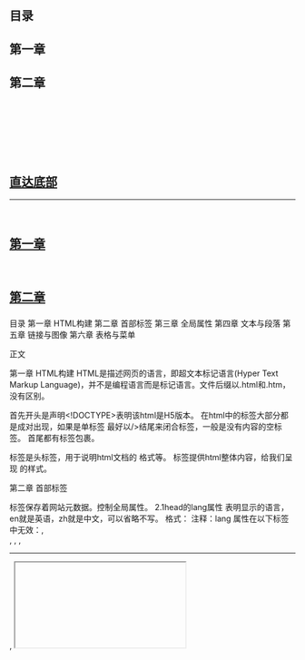 # 

&emsp;

## 目录

## 第一章[]()

## 第二章[]()

### &emsp;[]()

#### &emsp;&emsp;[]()

&emsp;

## [直达底部](#回到目录)

---

&emsp;

## [第一章 ]()

&emsp;  

## [第二章 ]()

### 

#### 

目录
第一章 HTML构建
第二章 首部标签
第三章 全局属性
第四章 文本与段落
第五章 链接与图像
第六章 表格与菜单

正文

第一章 HTML构建
HTML是描述网页的语言，即超文本标记语言(Hyper Text Markup Language)，并不是编程语言而是标记语言。文件后缀以.html和.htm，没有区别。

首先开头是声明<!DOCTYPE>表明该html是H5版本。
在html中的标签大部分都是成对出现，如果是单标签
最好以/>结尾来闭合标签，一般是没有内容的空标签。
首尾都有<html></html>标签包裹。
<head></head>标签是头标签，用于说明html文档的
格式等。
<body></body>标签提供html整体内容，给我们呈现
的样式。

第二章 首部标签
<head></head>标签保存着网站元数据。控制全局属性。
2.1head的lang属性
表明显示的语言，en就是英语，zh就是中文，可以省略不写。
格式：<element lang="语言编号">
注释：lang 属性在以下标签中无效：<base>, <br>, <frame>, <frameset>, <hr>, <iframe>, <param> 以及 <script>。
2.2<title>标签
提供标题取代整个网站的名字
2.3<meta>标签
控制整个网页元数据，仅在<head></head>标签中。
2.3.1charset属性
规定html文档字符编码，一般编码为UTF-8。
charset 属性可以通过任意元素上的 lang 属性来重写。
格式：<meta charset="编码形式">
2.3.2name属性与content属性
name属性把 content 属性关联到一个名称。，而content属性定义与 http-equiv 或 name 属性相关的元信息。
格式：<meta name="name值" content="值">
eg:<meta name="keywords" content="HTML, CSS, XML, XHTML, JavaScript">

name属性值：
① application-name	规定页面所代表的 Web 应用程序的名称。
② author	规定文档的作者的名字。实例： <meta name="author" content="Hege Refsnes">
③ description	规定页面的描述。搜索引擎会把这个描述显示在搜索结果中。
实例： <meta name="description" content="Free web tutorials">
④ generator	规定用于生成文档的一个软件包（不用于手写页面）。
实例： <meta name="generator" content="FrontPage 4.0">
⑤ keywords	规定一个逗号分隔的关键词列表 - 相关的网页（告诉搜索引擎页面是与什么相关的）。
提示：总是规定关键词（对于搜索引擎进行页面分类是必要的）。
实例： <meta name="keywords" content="HTML, meta tag, tag reference">
⑥ Copyright (版权)标注版权
实例：<meta name="copyright" content="本网站版权归CSDN所有">
⑦ Generator (编辑器)编辑器的说明
实例：<meta name="generator" content="PCDATA|FrontPage|">
注意：Content="你所用编辑器"
⑧ Revisit-after (重访)通知搜索引擎多少天访问一次
实例：<meta name="revisit-after" content="7 days" >
如果没有提供 name 属性，那么名称/值对中的名称会采用 http-equiv 属性的值。
2.3.3http-equiv属性
http-equiv 属性提供了 content 属性的信息/值的 HTTP 头。可用于模拟一个 HTTP 响应头。与content属性配合使用。

http-equiv属性值：
①content-type 规定文档的字符编码。
实例：<meta http-equiv="content-type" content="text/html; charset=UTF-8">
② default-style 规定要使用的预定义的样式表。
实例：
<meta http-equiv="default-style" content="the document's preferred stylesheet">
注释：上面 content 属性的值必须匹配同一文档中的一个 link 元素上的 title 属性的值，或者必须匹配同一文档中的一个 style 元素上的 title 属性的值。
③ refresh 定义文档自动刷新的时间间隔。
实例：<meta http-equiv="refresh" content="300">
格式<meta http-equiv="refresh" content="刷新秒数" url=”指定网址”>使该网站在指定秒数后跳转到指定网址。
注释：值 "refresh" 应该慎重使用，因为它会使得页面不受用户控制。在 W3C's Web 内容可访问性指南 中使用 "refresh" 会到导致失败。
④ expires 用于设定网页的到期时间，一旦过期则必须到服务器上重新调用。需要注意的是必须使用GMT时间格式。
实例：<meta http-equiv="Expires" contect="Mon,12 May 2001 00:20:00 GMT">
⑤ page-enter page-exit 设定进入和离开页面时的特殊效果，这个功能即FrontPage中的“格式/网页过渡”，不过所加的页面不能够是一个frame页面。Duration的值为网页动态过渡的时间，单位为秒。
Transition是过渡方式，它的值为0到23，分别对应24种过渡方式。如下表：
0 盒状收缩 1 盒状放射
2 圆形收缩 3 圆形放射
4 由下往上 5 由上往下
6 从左至右 7 从右至左
8 垂直百叶窗 9 水平百叶窗
10 水平格状百叶窗 11垂直格状百叶窗
12 随意溶解 13从左右两端向中间展开
14从中间向左右两端展开 15从上下两端向中间展开
16从中间向上下两端展开 17 从右上角向左下角展开
18 从右下角向左上角展开 19 从左上角向右下角展开
20 从左下角向右上角展开 21 水平线状展开
22 垂直线状展开 23 随机产生一种过渡方式
实例：<meta http-equiv="Page-Enter" contect="revealTrans(duration=10,transtion= 50)">
<meta http-equiv="Page-Exit" contect="revealTrans(duration=20，transtion=6)">
2.4<base>标签
<base>标签为页面上的所有链接规定默认地址或默认目标。通常情况下，浏览器会从当前文档的URL中提取相应的元素来填写相对URL中的空白。
使用<base>标签可以改变这一点。浏览器随后将不再使用当前文档的URL，而使用指定的基本URL来解析所有相对URL。这其中包括<a>、<img>、<link>、<form>标签中的URL
注意：<base>标签必须位于head元素的内部。
必须的属性
href：规定页面中所有相对链接的基准URL值是一个URL
可选的属性target ：规定在何处打开页面中所有的链接，值可以是：_blank(在新的窗口中)、_parent、_self(在当前页面)、_top、framename(在名为framename的框架中)
实例：<base href="http://www.w3school.com.cn/i/" />
2.5<link>标签
<link>标签定义文档与外部资源的关系，<link>标签最常见的用途是链接样式表， link元素是空元素，它仅包含属性，link元素只能存在于head部分，不过它可以出现任何次数。
<link rel=“stylesheet” href=“s.css”> 和外部样式表的连接。rel说明html文件和url两文档之间的关系，href说明文档名。
2.6<script>标签
<script>标签用于定义客户端脚本，比如JavaScript
script元素既可以包含脚本语句，也可以通过src属性指向外部脚本文件
必需的type属性规定脚本的MIME类型
JavaScript的常见应用时图像操作、表单验证以及动态内容更新
加入此元素内部的代码没有位于某个函数中，那么这些代码会在页面被加载时被立即执行。<frameset>标签之后的脚本会被忽略
对于那些在浏览器中禁用脚本或者其浏览器不支持客户端脚本的用户来说，noscript元素就起到很重要的作用。
2.7<style>标签
<style>…</style>可以在文档中包含风格页。文档本身的内部样式。

第三章 全局属性
3.1accescckey属性
规定激活元素（使元素获得焦点）的快捷键。
格式：<元素 accesskey="激活该元素的快捷键">
以下元素支持 accesskey 属性：<a>, <area>, <button>, <input>, <label>, <legend> 以及 <textarea>。
实例：<a href="http://www.w3school.com.cn/html/" accesskey="h">HTML</a><br />
<a href="http://www.w3school.com.cn/css/" accesskey="c">CSS</a>
3.2class属性
规定元素的一个或多个类名（引用样式表中的类）。class 属性大多数时候用于指向样式表中的类（class）。不过，也可以利用它通过 JavaScript 来改变带有指定 class 的 HTML 元素。
格式：<元素 class=“类名”>如需为一个元素规定多个类，用空格分隔类名。
class 属性不能在以下 HTML 元素中使用：base, head, html, meta, param, script, style 以及 title。
提示：可以给 HTML 元素赋予多个 class，例如：<span class="left_menu important">。这么做可以把若干个 CSS 类合并到一个 HTML 元素。
提示：类名不能以数字开头！只有 Internet Explorer 支持这种做法。
实例：<h1 class="intro">
3.3contenteditable属性
规定元素内容是否可编辑.如果元素未设置 contenteditable 属性，那么元素会从其父元素继承该属性。
格式：<元素 contenteditable="true|false">
实例：<p contenteditable="true">这是一个可编辑的段落。</p>
3.4contextmenu属性
规定 <div> 元素的上下文菜单。上下文菜单会在用户右键点击元素时出现。contextmenu 属性的值是要打开的 <menu> 元素的 id。
格式：<元素 contextmenu="菜单id">
目前只有 Firefox 支持 contextmenu 属性。
实例：<div contextmenu="mymenu">
<menu type="context" id="mymenu">
  <menuitem label="Refresh"></menuitem>
  <menuitem label="Twitter"></menuitem>
</menu>
</div>
3.5data-*属性
使用 data-* 属性来嵌入自定义数据
data-* 属性用于存储页面或应用程序的私有自定义数据。
data-* 属性赋予我们在所有 HTML 元素上嵌入自定义 data 属性的能力。
存储的（自定义）数据能够被页面的 JavaScript 中利用，以创建更好的用户体验（不进行 Ajax 调用或服务器端数据库查询）。
data-* 属性包括两部分：属性名不应该包含任何大写字母，并且在前缀 "data-" 之后必须有至少一个字符。属性值可以是任意字符串。
用户代理会完全忽略前缀为 "data-" 的自定义属性。
格式：<元素 data-*="规定属性的值（以字符串）">
实例：<ul><li data-animal-type="鸟类">喜鹊<>
<li data-animal-type="鱼类">金枪鱼<> 
<li data-animal-type="蜘蛛">蝇虎<> 
</ul>
3.6dir属性
规定元素内容的文本方向。
格式：<元素 dir="ltr|rtl">ltr：默认。从左向右的文本方向。rtl：从右向左的文本方向。
dir 属性在以下标签中无效：<base>, <br>, <frame>, <frameset>, <hr>, <iframe>, <param> 以及 <script>。
实例：<p dir="rtl">Write this text right-to-left!</p>
3.7draggable属性
规定元素是否可以拖动，连接和图像默认是可以推动。
格式：<元素 draggable="true|false|auto"> true是可以，false是不可，auto是使用默认行为。
实例：<p draggable="true">这是一个可拖动的段落。</p>
3.8dropzone属性
拖动数据会产生被拖动数据的副本，基本不支持。
格式：<元素 dropzone="copy|move|link"> copy移动会复制，move移动会使数据移动到新位置，link移动数据会产生指向原始数据的连接。
3.9hidden属性
规定元素是否应该被显示，一般为显示。
格式：<元素 hidden> 在xhtml中必须为<元素 hidden=”hidden”>
3.10id属性
规定元素唯一的id，且id不可以重复。可以用来作为连接锚或者引入CSS样式表。
格式：<元素 id=“id值”>
3.11lang属性
规定元素显示语言。
格式：<元素 lang=”语言码”>
lang 属性在以下标签中无效：<base>, <br>, <frame>, <frameset>, <hr>, <iframe>, <param> 以及 <script>。
3.12spellcheck属性
规定是否对元素进行拼写和语法检查。可以检查：input 元素中的文本值（非密码）、<textarea> 元素中的文本、可编辑元素中的文本。
格式：<元素 spellcheck=”true|false”>
实例：<p contenteditable="true" spellcheck="true">拼写检查的段落。</p>
3.13style属性
规定元素的行内样式（inline style）style 属性将覆盖任何全局的样式设定，例如在 <style> 标签或在外部样式表中规定的样式。
格式：<元素 style=”样式值”> 不同样式由分号分隔
实例：<h1 style="color:blue; text-align:center">This is a header</h1>
3.14tabindex属性
指定元素tab键顺序的链接。（当tab键用于导航时）
格式：<元素 tabindex=”顺序”> 1是第一个
以下元素支持 tabindex 属性：<a>, <area>, <button>, <input>, <object>, <select> 以及 <textarea>。
实例：<a href="http://www.w3school.com.cn/" tabindex="2">W3School</a>
<a href="http://www.google.com/" tabindex="1">Google</a>
<a href="http://www.microsoft.com/" tabindex="3">Microsoft</a>
3.15title属性
规定关于元素的额外信息。这些信息通常会在鼠标移到元素上时显示一段工具提示文本（tooltip text）。
提示：title 属性常与 form 以及 a 元素一同使用，以提供关于输入格式和链接目标的信息。同时它也是 abbr 和 acronym 元素的必需属性。
格式：<元素 title=”值”>
实例：<abbr title="People's Republic of China">PRC</abbr> was founded in 1949.
3.16tanslate属性
规定是否应该翻译此元素内容
格式：<元素 translate=”yes|no”>
基本浏览器没有实现

第四章 文本与段落
4.1<hn>标签
<h1>~<h6>定义不同大小标题，<h1>是最大的标题，<h6>是最小的标题，浏览器自动在标题前后加空行。
格式：<h1>内容</h1>
确保将 HTML 标题标签只用于标题。不要仅仅是为了生成粗体或大号的文本而使用标题。搜索引擎使用标题为您的网页的结构和内容编制索引。因为用户可以通过标题来快速浏览您的网页，所以用标题来呈现文档结构是很重要的。
应该将 h1 用作主标题（最重要的），其后是 h2（次重要的），再其次是 h3，以此类推。
4.2<p>标签
用于定义每个段落。由于<p>是块级元素，所以会在段前段后加空行。
4.3<br/>标签
换行，是单标签。
4.4<hr/>标签
<hr/> 标签在 HTML 页面中创建水平线以分割内容。
4.5<!-- -->标签
用于注释，其中的内容不会显示
格式：<!--注释-->
4.6文本格式化标签（基本以CSS替代）
4.6.1<b>标签
定义粗体文本。
4.6.2<em>标签
定义着重文字。
4.6.3<i>标签
定义斜体字。
4.6.4<small>标签
定义小号字。
4.6.5<strong>标签
定义加重语气。
4.6.6<sub>标签
定义下标字。下标文本将会显示在当前文本流中字符高度的一半为基准线的下方，但是与当前文本流中文字的字体和字号都是一样的。下标文本能用来表示化学公式，比如 H2O。
格式：<sub>下标</sub>
4.6.7<sup>标签
定义上标字。上标文本将会显示在当前文本流中字符高度的一半为基准线的上方，但是与当前文本流中文字的字体和字号都是一样的。上标文本能用来添加脚注。
格式：<sup>上标</sup>
4.6.8<ins>标签
定义插入字。字下加下划线。
cite属性：归档一个文本被插入的原因的文档的URL
Datetime属性：以YYYY-MM-DDThh:mm:ssTZD规定文本被插入的日期和时间
4.6.9<del>标签
定义删除字，字上加横杠。
cite属性：归档一个文本被删除的原因的文档的URL
Datetime属性：以YYYY-MM-DDThh:mm:ssTZD规定文本被删除的日期和时间
4.7计算机输出标签
4.7.1<code>标签
定义计算机代码文本。
4.7.2<samp>标签
定义计算机程序的样本文本。
4.7.3<var>标签
定义变量。
4.7.4<pre>标签
定义预格式化文本，被包围在<pre>标签中的文本会保留空格和换行符，文本会呈现等宽字体。
4.8定义说明与引用标签
4.8.1<abbr>标签
<abbr> 标签用来表示一个缩写词或者首字母缩略词，如"WWW"或者"NATO"。
通过对缩写词语进行标记，您就能够为浏览器、拼写检查程序、翻译系统以及搜索引擎分度器提供有用的信息。在某些浏览器中，当您把鼠标移至带有 <abbr> 标签的缩写词/首字母缩略词上时，<abbr> 标签的 title 属性可被用来展示缩写词/首字母缩略词的完整版本。
实例：The<abbr title="World Health Organization">WHO</abbr> was founded in 1948.
4.8.2<address>标签
<address> 标签定义文档作者/所有者的联系信息。
如果 <address> 元素位于 <body> 元素内部，则它表示该文档作者/所有者的联系信息。
如果 <address> 元素位于 <article> 元素内部，则它表示该文章作者/所有者的联系信息。
<address> 元素的文本通常呈现为斜体。大多数浏览器会在该元素的前后添加换行。
不应该使用 <address> 标签来描述邮政地址，除非这些信息是联系信息的组成部分。
提示：<address> 元素通常被包含在 <footer> 元素的其他信息中。
实例：<address>
Written by <a href="mailto:webmaster@example.com">Jon Doe</a>.<br> 
Visit us at:<br>
Example.com<br>
Box 564, Disneyland<br>
USA
</address>
4.8.3<bdo>标签
bdo 指的是 bidi 覆盖（Bi-Directional Override）。<bdo> 标签用来覆盖默认的文本方向。
格式：<bdo dir=”值”></bdo> 有ltr和rtl两个值。
4.8.4<blockquote>标签
<blockquote> 标签定义摘自另一个源的块引用。浏览器通常会对 <blockquote> 元素进行缩进。如果标记是不需要段落分隔的短引用，请使用 <q>。
4.8.5<q>标签
<q> 标签定义一个短的引用。浏览器经常会在这种引用的周围插入引号。
还有cite属性，用于规定引用的源URL。
4.8.6<cite>标签
定义作品（比如书籍、歌曲、电影、电视节目、绘画、雕塑等等）的标题。
4.8.7<dfn>标签
是一个短语标签，用来定义一个定义项目。

第五章 链接与图像
5.1<a>标签
用于设置超文本链接。
超链接可以是一个字，一个词，或者一组词，也可以是一幅图像，您可以点击这些内容来跳转到新的文档或者当前文档中的某个部分。当您把鼠标指针移动到网页中的某个链接上时，箭头会变为一只小手。
默认情况下，链接将以以下形式出现在浏览器中：

一个未访问过的链接显示为蓝色字体并带有下划线。
访问过的链接显示为紫色并带有下划线。
点击链接时，链接显示为红色并带有下划线。
语法：<a>链接元素（可以为文本，图片或其他元素）</a>
5.1.1href属性
href 属性描述了链接的目标。
格式：<a href="url">链接元素</a>
实例：<a href=”www.baidu.com”>百度</a>
5.1.2mailto属性
在<a>中与href配合使用
一般格式：<a href=mailto:收信人（邮箱）>send email</a>
*<form action=”mailto:收信人“></form>
参数列表： 
to	 收信人
subject	 主题
cc	 抄送
bcc	 暗送
body	 内容
实例：querystring方式：
<a href="mailto:sample@163.com?subject=test&cc=sample@hotmail.com
&body=use mailto sample">send mail</a>
*单词之间的空格使用 %20 代替，以确保浏览器可以正常显示文本
form方式：
<form name='sendmail' action='mailto:sample@163.com'>
    <input name='cc' type='text' value='sample@hotmail.com'>
    <input name='subject' type='text' value='test'>
    <input name='body' type='text' value='use mailto sample'>
</form>
5.1.3target属性
使用 target 属性，你可以定义被链接的文档在何处显示。
_self在本页面打开，覆盖原有页面（默认）
_blank在新的页面打开
_top这个目标使得文档载入包含这个超链接的窗口，用 _top 目标将会清除所有被包含的框架并将文档载入整个浏览器窗口。
_parent针对框架：这个目标使得文档载入父窗口或者包含来超链接引用的框架的框架集。如果这个引用是在窗口或者在顶级框架中，那么它与目标 _self 等效。
框架名：在指定的框架中打开被链接文档。
5.1.4id属性
可以给链接指定id，然后在别的链接的href以#id的形式指向该链接。
5.1.5name属性
与Id作用类似，也是以#name方式跳转。
5.2<img/>标签
<img> 是空标签，意思是说，它只包含属性，并且没有闭合标签。
5.2.1src属性
要在页面上显示图像，你需要使用源属性（src）。src 指 "source"。源属性的值是图像的 URL 地址。
格式：<img src=”URL地址”>
5.2.2alt属性
alt 属性用来为图像定义一串预备的可替换的文本。在浏览器无法载入图像时，替换文本属性告诉读者她们失去的信息。此时，浏览器将显示这个替代性的文本而不是图像。为页面上的图像都加上替换文本属性是个好习惯，这样有助于更好的显示信息，并且对于那些使用纯文本浏览器的人来说是非常有用的。
格式：<img alt=”注释”>
5.2.3width与height属性
设置图像高度和宽度，默认单位为像素
5.2.4float属性（一般使用CSS样式）
控制图片浮动在文字哪里。
格式：<img style=”float:right|left”>
清除浮动：<img style=”clear:both”>
5.2.5usemap属性
usemap 属性将图像定义为客户端图像映射。
图像映射指的是带有可点击区域的图像。
usemap 属性与 <map> 元素的 name 或 id 属性相关联，以建立 <img> 与 <map> 之间的关系。
格式：<img usemap=”# + 要使用的 <map> 元素的 name 或 id 属性”>
5.3<map>标签
定义一个客户端图像映射。图像映射（image-map）指带有可点击区域的一幅图像。
格式：<map id=”map标签唯一的名称” name=”image-map规定的名字”></map>
area 元素永远嵌套在 map 元素内部。area 元素可定义图像映射中的区域。
<img>中的 usemap 属性可引用 <map> 中的 id 或 name 属性（取决于浏览器），所以我们应同时向 <map> 添加 id 和 name 属性。
5.4<area>标签
<area> 标签定义图像映射内部的区域（图像映射指的是带有可点击区域的图像）。是一个单标签。最好关闭。

<area> 元素始终嵌套在 <map> 标签内部。
格式：<area></area>
5.4.1alt属性
显示图片备注。
5.4.2href属性
href 属性规定区域中连接的目标。在 HTML5 中, <area> 标签已经不再使用 href 属性， 使用 placeholder来指定链接。
5.4.3hreflang属性
用于指定被链接文档的语言。
仅在使用 href 属性时才可以指定 hreflang 属性。

5.4.4media属性
规定目标URL将显示在什么设备上。默认all
该属性使用与指定的URL显示在指定的设备上 (如 iPhone) , 音频或者打印媒介。
该attribute可以接受多个值。
仅在使用了href属性才需要media 属性。
逻辑操作符：and or ,
设备值：
all	默认 适应所有设备。
aural	语音合成器
braille	  盲文反馈设备
handheld	手持设备（小屏幕，有限的带宽）
projection	投影仪
print	打印预览模式/打印页数
screen	电脑屏幕
tty	电传打字机和类似使用固定间距字符网格的介质
tv	电视类型设备（分辨率低，滚动能力有限）
控制值：
width	指定的显示区域的宽度。
通常使用 "min-" 和 "max-" 前缀。
实例: media="screen and (min-width:500px)"
height	指定的显示区域的高度。
通常使用 "min-" 和 "max-" 前缀。
实例: media="screen and (max-height:700px)"
device-width	指定目标显示/打印纸的宽度
通常使用 "min-" 和 "max-" 前缀。
实例: media="screen and (device-width:500px)"
device-height	指定目标显示/打印纸的高度
通常使用 "min-" 和 "max-" 前缀。
实例: media="screen and (device-height:500px)"
方向	指定目标显示/纸的方向。
可能值: "portrait" 或 "landscape"
实例: media="all and (orientation: landscape)"
aspect-ratio	指定的目标的显示区域的宽度/高度比例。
通常使用 "min-" 和 "max-" 前缀。
实例: media="screen and (aspect-ratio:16/9)"
device-aspect-ratio	指定的目标的显示区域的设备宽度/设备高度比例。
通常使用 "min-" 和 "max-" 前缀。
实例: media="screen and (aspect-ratio:16/9)"
color	指定目标显示每个像素颜色的位数。
通常使用 "min-" 和 "max-" 前缀。
实例: media="screen and (color:3)"
color-index	Specifies the number of colors the target display can handle.
通常使用 "min-" 和 "max-" 前缀。
实例: media="screen and (min-color-index:256)"
monochrome	指定在一个单色的帧缓冲器的像素位数。
通常使用 "min-" 和 "max-" 前缀。
实例: media="screen and (monochrome:2)"
resolution	指定目标显示/纸的像素密度（DPI或DPCM）。
通常使用 "min-" 和 "max-" 前缀。
实例: media="print and (resolution:300dpi)"
scan	指定一个电视显示屏的扫描方法。
可能值是 "progressive" 和 "interlace".
实例: media="tv and (scan:interlace)"
grid	指定输出设备是电网或位图
grid的值为 "1", 其他的为 "0" 
实例: media="handheld and (grid:1)"
5.4.5rel属性
rel 属性规定当前文档与被链接文档之间的关系
值：
alternate	文档的替代版本（比如打印页、翻译或镜像）。
author	 链接到文档的作者。
bookmark	用于书签的永久网址
help	 链接到帮助文档
license	  链接到文档的版权信息。
next	  选项中的下一个文档
nofollow	nofollow 是一个HTML标签的属性值。这个标签的意义是告诉搜索引擎"不要追踪此网页上的链接"或"不要追踪此特定链接。
noreferrer	如果用户点击链接指定浏览不要发送 HTTP referer 头部信息。
prefetch	指定的目标文件应该被缓存
prev	选项中的前一个文档
search	 文档链接到搜索工具
tag	  当前文档的标签(关键词)
5.4.6target属性
target 属性规定区域中连接的目标。
5.4.7type属性
type 属性指定了目标 URL 的 MIME 类型。
该属性仅在 href 属性设置后才使用type属性。
格式：<area type="链接文档的 MIME 类型。"></area> MIME= Multipurpose Internet Mail Extensions。
5.4.8coords属性
规定选定区域坐标。以x，y为基准，图像左上角的坐标为0.0，与shape属性配合使用。
格式：<area cooords=”坐标”></area>
属性值：		
x1,y1,x2,y2	如果 shape 属性设置为 "rect"，则该值规定矩形左上角和右下角的坐标。
x,y,radius	如果 shape 属性设置为 "circ"，则该值规定圆心的坐标和半径。
x1,y1,..,xn,yn	如果 shape 属性设置为 "poly"，则该值规定多边形各顶点的值。如果第一个坐标和最后一个坐标不一致，那么为了关闭多边形，浏览器必须添加最后一对坐标。
5.4.9shapes属性
指定了区域的形状。
格式：<area shape="default|rect|circle|poly">
属性值：
default	规定全部区域
rect	定义矩形区域
circ	定义圆形
poly	定义多边形区域

实例：
<img src="planets.gif" alt="Planets" usemap="#planetmap" />
<map name="planetmap">
  <area href="sun.htm" shape="rect" coords="0,0,110,260">Sun</area>
  <area href="mercur.htm" shape="circle" coords="129,161,10">Mercury</area>
  <area href="venus.htm" shape="circle" coords="180,139,14">Venus</area>
</map> 

第六章 表格与菜单
6.1<table>标签（表格）
表格由 <table> 标签来定义。每个表格均有若干行（由 <tr> 标签定义），每行被分割为若干单元格（由 <td> 标签定义）。字母 td 指表格数据（table data），即数据单元格的内容。数据单元格可以包含文本、图片、列表、段落、表单、水平线、表格等等。
6.1.1border属性
border 属性规定表格单元周围是否显示边框。且只允许属性值 "" 或 "1"。（无和有）
值 "1" 指示应该显示边框，且表格不用于布局目的。
格式：<table border="1"></table>
6.1.2<th>标签
<th> 标签定义 HTML 表格中的表头单元格。
*HTML 表格有两种单元格类型：
表头单元格 - 包含头部信息（由 <th> 元素创建）
标准单元格 - 包含数据（由 <td> 元素创建）
<th> 元素中的文本通常呈现为粗体并且居中。
<td> 元素中的文本通常是普通的左对齐文本。
6.1.2.1headers属性
规定与表头单元格相关联的一个或多个表头单元格。
格式：<th headers="规定表头单元格关联的一个或多个表头单元格的 id 列表，以空格间隔。">内容</th>
6.1.2.2scope属性
规定某个表头单元格是否是列、行、列组或行组的表头。
格式：<th scope="col|row|colgroup|rowgroup">
col	规定单元格是列的表头。
row	规定单元格是行的表头。
colgroup	规定单元格是列组的表头。
rowgroup	规定单元格是行组的表头。
实例：<table border="1">
  <tr>
    <th></th>
    <th scope="col">Month</th>
    <th scope="col">Savings</th>
  </tr>
  <tr>
    <td>1</td>
    <td>January</td>
    <td>$100</td>
  </tr>
  <tr>
    <td>2</td>
    <td>February</td>
    <td>$80</td>
  </tr>
</table>
6.1.2.3colspan属性
定义表头单元格应该横跨的列数。
格式：<th colspan="规定表头单元格应该横跨的列数。注意： colspan="0" 告知浏览器使单元格横跨到列组 (colgroup) 的最后一列。目前仅firefox支持">内容</th>
6.1.2.4rowspan属性
定义表头单元格应该横跨的行数。
<th rowspan="规定表头单元格应该横跨的行数。注意： rowspan="0" 告知浏览器使单元格横跨到表格组件中的最后一个行（thead、tbody 或 tfoot）。仅firefox与opera支持">
6.1.3<tr>标签
<tr> 标签定义 HTML 表格中的行。
一个 <tr> 元素包含一个或多个 <th> 或 <td> 元素。
6.1.4<td>标签
定义 HTML 表格中的标准单元格。
6.1.4.1headers属性
规定与表格单元格相关联的一个或多个表头单元格。
6.1.4.2colspan属性
定义单元格应该横跨的列数。
6.1.4.3rowspan属性
定义单元格应该横跨的行数。
6.1.5<caption>标签
定义表格的标题。
<caption> 标签必须直接放置到 <table> 标签之后。只能对每个表格定义一个标题。
通常这个标题会被居中于表格之上。然而，CSS 属性 "text-align" 和 "caption-side" 能用来设置标题的对齐方式和显示位置。
格式：<caption>标题</caption>
6.1.6<colgroup>标签
用于对表格中的列进行组合，以便对其进行格式化。
通过使用 <colgroup> 标签，可以向整个列应用样式，而不需要重复为每个单元格或每一行设置样式。
注释：只能在 <table> 元素之内，在任何一个 <caption> 元素之后，在任何一个 <thead>、<tbody>、<tfoot>、<tr> 元素之前使用 <colgroup> 标签。
提示：如果想对 <colgroup> 中的某列定义不同的属性，请在 <colgroup> 标签内使用 <col> 标签。
6.1.6.1span属性
span 属性定义了 <colgroup> 元素应该横跨的列数。
要为 <colgroup> 内的列定义不同的属性，请在 <colgroup> 标签内使用 <col> 标签
格式：<colgroup span="列数">
实例；
<table border="1">
  <colgroup span="2" style="background:red"></colgroup>
  <tr>
    <th>ISBN</th>
    <th>Title</th>
    <th>Price</th>
  </tr>
  <tr>
    <td>3476896</td>
    <td>My first HTML</td>
    <td>$53</td>
  </tr>
  <tr>
    <td>5869207</td>
    <td>My first CSS</td>
    <td>$49</td>
  </tr>
</table>
6.1.7<col>标签
规定了 <colgroup> 元素内部的每一列的列属性。
通过使用 <col> 标签，可以向整个列应用样式，而不需要重复为每个单元格或每一行设置样式。
6.1.7.1<span>属性
规定 col 元素应该横跨的列数。
实例：<table border="1">
  <colgroup>
    <col span="2" style="background-color:red" />
    <col style="background-color:yellow" />
  </colgroup>
  <tr>
    <th>ISBN</th>
    <th>Title</th>
    <th>Price</th>
  </tr>
  <tr>
    <td>3476896</td>
    <td>My first HTML</td>
    <td>$53</td>
  </tr>
</table>
6.1.8<thead>标签
用于组合 HTML 表格的表头内容。
<thead> 元素应该与 <tbody> 和 <tfoot> 元素结合起来使用，用来规定表格的各个部分（表头、主体、页脚）。
通过使用这些元素，使浏览器有能力支持独立于表格表头和表格页脚的表格主体滚动。当包含多个页面的长的表格被打印时，表格的表头和页脚可被打印在包含表格数据的每张页面上。
<thead> 标签必须被用在以下情境中：作为 <table> 元素的子元素，出现在 <caption>、<colgroup> 元素之后，<tbody>、 <tfoot> 和 <tr> 元素之前。
<thead> 元素内部必须包含一个或者多个 <tr> 标签。
6.1.9<tbody>标签
用于组合 HTML 表格的主体内容。<tbody> 标签必须被用在以下情境中：作为 <table> 元素的子元素，出现在 <caption>、<colgroup> 和 <thead> 元素之后。<tbody> 标签必须被用在以下情境中：作为 <table> 元素的子元素，出现在 <caption>、<colgroup> 和 <thead> 元素之后。
6.1.10<tfoot>标签
用于组合 HTML 表格的页脚内容。<tfoot> 标签必须被用在以下情境中：作为 <table> 元素的子元素，出现在 <caption>、<colgroup> 和 <thead> 元素之后，<tbody> 和 <tr> 元素之前。
实例：<table border="1">
  <thead>
    <tr>
      <th>Month</th>
      <th>Savings</th>
    </tr>
  </thead>
  <tfoot>
    <tr>
      <td>Sum</td>
      <td>$180</td>
    </tr>
  </tfoot>
  <tbody>
    <tr>
      <td>January</td>
      <td>$100</td>
    </tr>
    <tr>
      <td>February</td>
      <td>$80</td>
    </tr>
  </tbody>
</table>
6.1.11cellpadding属性
cellpadding 属性规定单元边沿与其内容之间的空白。
格式：<body cellpadding="规定单元边沿与其内容之间的空白。"></body>
6.1.12cellspacing属性（H5不支持）
6.2<ul><ol>与<dl>标签（列表）
6.2.1<ul>（无序列表）
<ul> 标签定义无序列表。前面仅有图案。
将 <ul> 标签与 <li> 标签一起使用，创建无序列表。
实例:<ul>
<li>Coffee</li>
<li>Tea</li>
<li>Milk</li>
</ul>
6.2.2<ol>（有序列表）
<ol> 标签定义了一个有序列表. 列表排序以数字来显示。
使用<li> 标签来定义列表选项
6.2.2.1reversed属性
reversed 属性是一个布尔属性。
reversed 属性规定列表顺序为降序 (9, 8, 7...)，而不是升序 (1, 2, 3...)。
格式：<ol reversed="reversed"></ol>
目前只有 Chrome 和 Safari 6 支持 reversed 属性
实例：
<ol reversed>
<li>Coffee</li>
<li>Tea</li>
<li>Milk</li>
</ol>
6.2.3<dl>（自定义列表）
<dl> 标签定义一个描述列表。
<dl> 标签与 <dt> （定义项目/名字）和 <dd> （描述每一个项目/名字）一起使用。
实例：
<dl>
  <dt>Coffee</dt>
    <dd>Black hot drink</dd>
  <dt>Milk</dt>
    <dd>White cold drink</dd>
</dl>
6.3<select>标签（下拉选框）
<select> 元素用来创建下拉列表。
<select> 元素中的 <option> 标签定义了列表中的可用选项。
<select> 元素是一种表单控件，可用于在表单中接受用户输入。
实例：<select>
<option value="volvo">Volvo</option>
<option value="saab">Saab</option>
<option value="mercedes">Mercedes</option>
<option value="audi">Audi</option>
</select>
6.3.1<option>标签
The <option> 标签定义下拉列表中的一个选项（一个条目）。
<option> 标签中的内容作为 <select> 或者<datalist> 一个元素使用。
<option> 标签可以在不带有任何属性的情况下使用，但是您通常需要使用 value 属性，此属性会指示出被送往服务器的内容。
6.3.1.1disabled属性
disabled 属性是一个布尔属性。
disabled 属性规定某个选项应该被禁用。
被禁用的选项既不可用，也不可点击。
可以设置 disabled 属性，直到满足某些条件（比如选择一个复选框），才恢复用户对该选项的使用。然后，可以使用 JavaScript 来清除 disabled 属性，以使选项变为可用状态。格式：<option disabled="disabled">内容</option>
6.3.1.2label属性
label 属性规定更短版本的选项。下拉列表中会显示出所规定的更短版本。原来在<option></option>标签中的文本就失效了。
格式：<option label="选项的更短的版本。">内容</option>
除了 Firefox，其他主流浏览器都支持 label 属性。
实例：
<select>
<option label="Volvo">Volvo (Latin for "I roll")</option>
<option label="Saab">Saab (Swedish Aeroplane AB)</option>
<option label="Mercedes">Mercedes (Mercedes-Benz)</option>
<option label="Audi">Audi (Auto Union Deutschland Ingolstadt)</option>
</select>
6.3.1.3selected属性
规定在页面加载时预先选定该选项。即默认选项。selected 属性是一个布尔属性。
被预选的选项会显示在下拉列表最前面的位置。
格式：<option selected="selected">内容</option>
6.3.1.4value属性
value 属性规定在表单被提交时被发送到服务器的值。
开始标签 <option> 与结束标签 </option> 之间的内容是浏览器显示在下拉列表中的内容，而 value 属性中的值是表单提交时被发送到服务器的值。
注意：如果没有规定 value 属性，选项的值将设置为 <option> 标签中的内容。
格式：<option value=”传送值”>选项</option>
6.3.2<optgroup>标签
<optgroup> 标签经常用于把相关的选项组合在一起。
如果你有很多的选项组合, 你可以使用<optgroup> 标签能够很简单的将相关选项组合在一起。
格式：<optgroup>
<option>
</option>
</optgdroup>
6.3.2.1disabled属性
disabled 属性是一个布尔属性。disabled 属性规定选项组应该被禁用。被禁用的选项组既不可用，也不可点击。
可以设置 disabled 属性，直到满足某些条件（比如选择一个复选框），才恢复用户对该选项组的使用。然后，可以使用 JavaScript 来移除 disabled 属性的值，以使选项组变为可用状态。
格式：<optgroup disabled="disabled"></optgroup>
实例：
<select>
<optgroup label="German Cars" disabled>  <!--该组下的所有选项都不可选-->
<option value="mercedes">Mercedes</option>
<option value="audi">Audi</option>
</optgroup>
</select>
6.3.2.2label属性
label 属性为选项组规定描述标签。该描述不可选，仅仅是作为描述作用。
格式：<optgroup label=”标签名”></optgroup>
6.3.3autofocus属性
autofocus 属性是一个布尔属性。
autofocus 属性规定下拉列表在页面加载时自动获得焦点。就是打开页面时默认选择该下拉选框。（选框默认变蓝）
格式：<select autofocus="autofocus"></select>
Internet Explorer 10、Opera、Chrome 和 Safari 支持 autofocus 属性。
6.3.4disabled属性
disabled 属性是一个布尔属性。
disabled 属性规定下拉列表应该被禁用。
被禁用的下拉列表既不可用，也不可点击。
可以设置 disabled 属性，直到满足某些条件（比如选择一个复选框），才恢复用户对该下拉列表的使用。然后，可以使用 JavaScript 来移除 disabled 属性的值，以使下拉列表变为可用状态。
格式：<select disabled="disabled"></select>
6.3.5form属性
规定下拉列表所属的一个或多个表单。将下拉列表与一些表单相连，一同传输数据。
格式：<select form="规定下拉列表所属的一个或多个表单的 id 列表，以空格分隔。">
Firefox、Opera、Chrome 和 Safari 支持 form 属性。
实例：
<form action="http://w3schools.com/tags/demo_form.asp" id="carform">
  Firstname:<input type="text" name="fname">
  <input type="submit">
</form>
<br>
<select name="carlist" form="carform">
  <option value="volvo">Volvo</option>
  <option value="saab">Saab</option>
  <option value="opel">Opel</option>
  <option value="audi">Audi</option>
</select>
<p>下拉列表超出了表单元素,但仍是表单的一部分。</p>
6.3.6multiple属性
规定可同时选择多个选项。multiple 属性是一个布尔属性。
在不同操作系统和浏览器中，选择多个选项的差异：
对于 windows：按住 Ctrl 按钮来选择多个选项
对于 Mac：按住 command 按钮来选择多个选项
由于上述差异的存在，同时由于需要告知用户可以使用多项选择，对用户更友好的方式是使用复选框。
格式：<select multiple="multiple"></select>
实例：<select multiple="multiple">
  <option value ="volvo">Volvo</option>
  <option value ="saab">Saab</option>
  <option value="opel">Opel</option>
  <option value="audi">Audi</option>
</select>
6.3.7name属性
name 属性规定 select 元素的名称。用于对提交到服务器后的表单数据进行标识，或者在客户端通过 JavaScript 引用表单数据。
格式：<select name="下拉列表的名称">



6.4<textarea>标签（文本域）

6.5<form>标签（表单）

6.6<button>标签（按钮）



---

## [回到目录](#目录) &emsp; &emsp;[查询更多](https://github.com/Didnelpsun/notes)

### 参考

1. 
